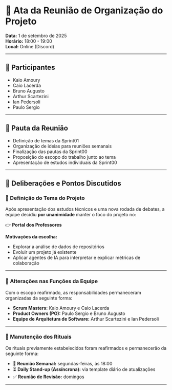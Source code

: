 # 📑 Ata da Reunião de Organização do Projeto  

**Data:** 1 de setembro de 2025  
**Horário:** 18:00 - 19:00  
**Local:** Online (Discord)  

---

## 👥 Participantes  
- Kaio Amoury  
- Caio Lacerda  
- Bruno Augusto  
- Arthur Scartezini  
- Ian Pedersoli  
- Paulo Sergio  

---

## 📌 Pauta da Reunião  
- Definição de temas da Sprint01  
- Organização de ideias para reuniões semanais  
- Finalização das pautas da Sprint00  
- Proposição do escopo do trabalho junto ao tema  
- Apresentação de estudos individuais da Sprint00  

---

## 📝 Deliberações e Pontos Discutidos  

### 🔹 Definição do Tema do Projeto  
Após apresentação dos estudos técnicos e uma nova rodada de debates, a equipe decidiu **por unanimidade** manter o foco do projeto no:  

👉 **Portal dos Professores**  

**Motivações da escolha:**  
- Explorar a análise de dados de repositórios  
- Evoluir um projeto já existente  
- Aplicar agentes de IA para interpretar e explicar métricas de colaboração  

---

### 🔹 Alterações nas Funções da Equipe  
Com o escopo reafirmado, as responsabilidades permaneceram organizadas da seguinte forma:  

- **Scrum Masters:** Kaio Amoury e Caio Lacerda  
- **Product Owners (PO):** Paulo Sergio e Bruno Augusto  
- **Equipe de Arquitetura de Software:** Arthur Scartezini e Ian Pedersoli  

---

### 🔹 Manutenção dos Rituais  
Os rituais previamente estabelecidos foram reafirmados e permanecerão da seguinte forma:  

- 📅 **Reunião Semanal:** segundas-feiras, às 18:00  
- ⏳ **Daily Stand-up (Assíncrona):** via template diário de atualizações  
- ✅ **Reunião de Revisão:** domingos  

---

